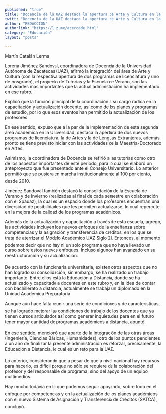 ```yaml
---
published: "true"
title: "Docencia de la UAZ destaca la apertura de Arte y Cultura en la actual administración"
twitt: "Docencia de la UAZ destaca la apertura de Arte y Cultura en la actual administración"
author: "REDACCION"
authorlink: "https://ljz.mx/acercade.html"
category: "Educación"
layout: "posts"

---
```



  Martín Catalán Lerma



  Lorena Jiménez Sandoval, coordinadora de Docencia de la Universidad Autónoma de Zacatecas (UAZ), afirmó la integración del área de Arte y Cultura (con la respectiva apertura de dos programas de licenciatura y uno de posgrado), el proyecto de Tutorías y la Escuela de Verano, son las actividades más importantes que la actual administración ha implementado en ese rubro.



  Explicó que la función principal de la coordinación a su cargo radica en la capacitación y actualización docente, así como de los planes y programas de estudio, por lo que esos eventos han permitido la actualización de los profesores.



  En ese sentido, expuso que a la par de la implementación de esta segunda área académica en la Universidad, destaca la apertura de dos nuevos programas de licenciatura, la de Artes y la de Lenguas Extranjeras, además pronto se tiene previsto iniciar con las actividades de la Maestría-Doctorado en Artes.



  Asimismo, la coordinadora de Docencia se refirió a las tutorías como otro de los aspectos importantes de este periodo, para lo cual se elaboró un anteproyecto que fue presentado ante el Consejo Universitario. Lo anterior permitió que se pusiera en marcha institucionalmente al 100 por ciento, desde 2010.



  Jiménez Sandoval también destacó la consolidación de la Escuela de Verano y de Invierno (realizadas al final de cada semestre en colaboración con el Spauaz), la cual es un espacio donde los profesores encuentran una diversidad de posibilidades que les permiten actualizarse, lo cual repercute en la mejora de la calidad de los programas académicos.



  Además de la actualización y capacitación a través de esta escuela, agregó, las actividades incluyen los nuevos enfoques de la enseñanza sobre competencias y la asignación y transferencia de créditos, en los que se trata de aterrizar el Modelo Académico UAZ Siglo 21. Entonces, al momento podemos decir que no hay ni un solo programa que no haya llevado un curso sobre estos nuevos enfoques. Incluso algunos han avanzado en su reestructuración y su actualización.



  De acuerdo con la funcionaria universitaria, existen otros aspectos que no han logrado su consolidación, sin embargo, se ha realizado un trabajo importante. Entre ellos está la Educación a Distancia, donde se ha actualizado y capacitado a docentes en este rubro y, en la idea de contar con bachillerato a distancia, actualmente se trabaja un diplomado en la Unidad Académica Preparatoria.



  Aunque aún hace falta reunir una serie de condiciones y de características, se ha logrado mejorar las condiciones de trabajo de los docentes que ya tienen cursos articulados así como generar inquietudes para en el futuro tener mayor cantidad de programas académicos a distancia, apuntó.



  En ese sentido, mencionó que aparte de la integración de las otras áreas (Ingeniería, Ciencias Básicas, Humanidades), otro de los puntos pendientes a un año de finalizar la presente administración es reforzar, precisamente, la Educación a Distancia, lo cual es un reto para la UAZ.



  Lo anterior, considerando que a pesar de que a nivel nacional hay recursos para hacerlo, es difícil porque no sólo se requiere de la colaboración del profesor y del responsable de programa, sino del apoyo de un equipo multimedios.



  Hay mucho todavía en lo que podemos seguir apoyando, sobre todo en el enfoque por competencias y en la actualización de los planes académicos con el nuevo Sistema de Asignación y Transferencia de Créditos (SATCA), concluyó.

